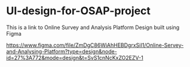 # UI-design-for-OSAP-project
This is a link to Online Survey and Analysis Platform Design built using Figma

 https://www.figma.com/file/ZmDgC86WiAhHEBDgrxSiI1/Online-Servey-and-Analysing-Platform?type=design&node-id=27%3A772&mode=design&t=SvS1cnNcKxZO2EZV-1
